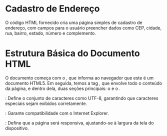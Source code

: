 # Cadastro de Endereço

O código HTML fornecido cria uma página simples de cadastro de endereço, com campos para o usuário preencher dados como CEP, cidade, rua, bairro, estado, número e complemento. 

# Estrutura Básica do Documento HTML

O documento começa com o <!DOCTYPE html>, que informa ao navegador que este é um documento HTML5. 
Em seguida, temos a tag <html>, que envolve todo o conteúdo da página, e dentro dela, duas seções principais: o <head> e o <body>.

<meta charset='utf-8'>: Define o conjunto de caracteres como UTF-8, garantindo que caracteres especiais sejam exibidos corretamente.

<meta http-equiv='X-UA-Compatible' content='IE=edge'>: Garante compatibilidade com o Internet Explorer.

<meta name='viewport' content='width=device-width, initial-scale=1'>: Define que a página será responsiva, ajustando-se à largura da tela do dispositivo.

<title> Define o título da página, que é exibido na aba do navegador.

# Importação de Estilos e Scripts

No <head>, além de meta-informações, vemos a importação do Bootstrap, um framework CSS popular para estilizar páginas de forma responsiva e rápida.

<link> Carrega o arquivo CSS do Bootstrap para estilizar os elementos da página.

<link rel="stylesheet" href="cad.css">: Importa um arquivo CSS externo chamado cad.css para aplicar estilos personalizados.

<script src='cad.js'></script>: Importa um arquivo JavaScript chamado cad.js que, provavelmente, será usado para adicionar interatividade ao formulário, como validações de campos.

# Estrutura do Formulário

No corpo da página (<body>), o código principal é o formulário que permite o cadastro de endereços. Ele é criado com a tag, <form class="row g-3"> e dentro dessa tag temos diversos campos de input.

<h3>Cadastro de Endereço: Um título simples para o formulário.

Campo CEP: Um campo de texto (<input type="text">) para o usuário inserir o CEP.

Campo Cidade: Outro campo de texto para o preenchimento da cidade.

Campos Rua, Bairro, Complemento, Estado e Número: Campos de entrada de texto para coletar o endereço completo.

Todos os campos estão dentro de uma estrutura, <div class="col-md-6/col-12"> que define o layout responsivo, com o Bootstrap ajustando o tamanho dos campos com base no tamanho da tela do usuário.


# Botão de Envio
No final do formulário, há um botão de envio com a tag, <button type="submit">Entrar</button> estilizado com a classe btn-primary, que aplica o estilo de um botão azul conforme o padrão do Bootstrap.

# Estilização do Background
O corpo da página possui uma cor de fundo definida como rgb(255, 190, 252), dando à página uma aparência visual personalizada com um tom de rosa claro.

